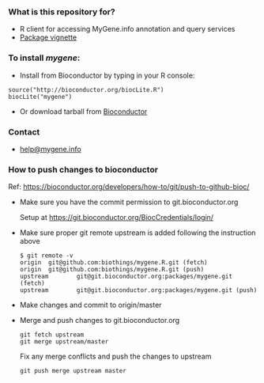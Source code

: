 ### What is this repository for? ###

* R client for accessing MyGene.info annotation and query services
* [Package vignette](http://bioconductor.org/packages/release/bioc/vignettes/mygene/inst/doc/mygene.pdf)

### To install ***mygene***: ###

* Install from Bioconductor by typing in your R console:

```
source("http://bioconductor.org/biocLite.R")
biocLite("mygene")
```

* Or download tarball from [Bioconductor](http://bioconductor.org/packages/release/bioc/html/mygene.html)

### Contact ###

* help@mygene.info

### How to push changes to bioconductor  ###

  Ref: https://bioconductor.org/developers/how-to/git/push-to-github-bioc/

  * Make sure you have the commit permission to git.bioconductor.org

    Setup at https://git.bioconductor.org/BiocCredentials/login/

  * Make sure proper git remote upstream is added following the instruction above

    ```
    $ git remote -v
    origin  git@github.com:biothings/mygene.R.git (fetch)
    origin  git@github.com:biothings/mygene.R.git (push)
    upstream        git@git.bioconductor.org:packages/mygene.git (fetch)
    upstream        git@git.bioconductor.org:packages/mygene.git (push)
    ```

  * Make changes and commit to origin/master

  * Merge and push changes to git.bioconductor.org

    ```
    git fetch upstream
    git merge upstream/master
    ```

    Fix any merge conflicts and push the changes to upstream

    ```
    git push merge upstream master
    ```
